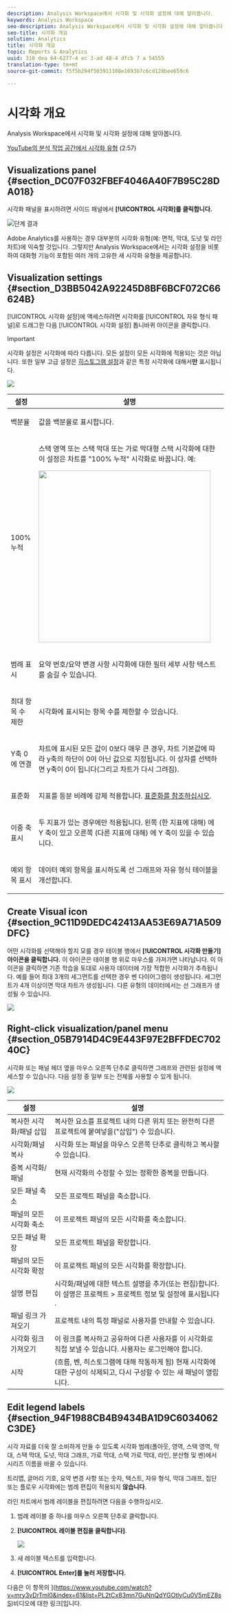 ```yaml
---
description: Analysis Workspace에서 시각화 및 시각화 설정에 대해 알아봅니다.
keywords: Analysis Workspace
seo-description: Analysis Workspace에서 시각화 및 시각화 설정에 대해 알아봅니다.
seo-title: 시각화 개요
solution: Analytics
title: 시각화 개요
topic: Reports & Analytics
uuid: 318 dea 64-6277-4 ec 3-ad 48-4 dfcb 7 a 54555
translation-type: tm+mt
source-git-commit: f5f5b294f503911108e1693b7c6cd128bee659c6

---
```



# 시각화 개요

Analysis Workspace에서 시각화 및 시각화 설정에 대해 알아봅니다.

[YouTube의 분석 작업 공간에서 시각화 유형](https://www.youtube.com/watch?v=b1zLEywRa6w&index=39&list=PL2tCx83mn7GuNnQdYGOtlyCu0V5mEZ8sS) (2:57)

## Visualizations panel {#section_DC07F032FBEF4046A40F7B95C28DA018}

시각화 패널을 표시하려면 사이드 패널에서 **[!UICONTROL 시각화]를 클릭합니다.**

![단계 결과](assets/visualizations.png)

Adobe Analytics를 사용하는 경우 대부분의 시각화 유형(예: 면적, 막대, 도넛 및 라인 차트)에 익숙할 것입니다. 그렇지만 Analysis Workspace에서는 시각화 설정을 비롯하여 대화형 기능이 포함된 여러 개의 고유한 새 시각화 유형을 제공합니다.

## Visualization settings {#section_D3BB5042A92245D8BF6BCF072C66624B}

[!UICONTROL 시각화 설정]에 액세스하려면 시각화를 [!UICONTROL 자유 형식 패널]로 드래그한 다음 [!UICONTROL 시각화 설정] 톱니바퀴 아이콘을 클릭합니다. 

>[!IMPORTANT]
>
>시각화 설정은 시각화에 따라 다릅니다. 모든 설정이 모든 시각화에 적용되는 것은 아닙니다. 또한 일부 고급 설정은 [히스토그램 설정](../../../analyze/analysis-workspace/visualizations/histogram.md#section_09D774C584864D4CA6B5672DC2927477)과 같은 특정 시각화에 대해서&#x200B;**만** 표시됩니다.

![](assets/visualization_settings.png)

<table id="table_E0695243886046979EE609FAE5D6EA00"> 
 <thead> 
  <tr> 
   <th colname="col1" class="entry"> 설정 </th> 
   <th colname="col2" class="entry"> 설명 </th> 
  </tr> 
 </thead>
 <tbody> 
  <tr> 
   <td colname="col1"> <p>백분율 </p> </td> 
   <td colname="col2"> <p>값을 백분율로 표시합니다. </p> </td> 
  </tr> 
  <tr> 
   <td colname="col1"> <p>100% 누적 </p> </td> 
   <td colname="col2"> <p>스택 영역 또는 스택 막대 또는 가로 막대형 스택 시각화에 대한 이 설정은 차트를 "100% 누적" 시각화로 바꿉니다. 예: </p> <p><img  src="assets/stacked_100_percent.png" placement="break" width="400px" id="image_1B60D53F7EB84571B1580BC3A1E603EE" /> </p> </td> 
  </tr> 
  <tr> 
   <td colname="col1"> <p>범례 표시 </p> </td> 
   <td colname="col2"> <p>요약 번호/요약 변경 사항 시각화에 대한 필터 세부 사항 텍스트를 숨길 수 있습니다. </p> </td> 
  </tr> 
  <tr> 
   <td colname="col1"> <p>최대 항목 수 제한 </p> </td> 
   <td colname="col2"> <p>시각화에 표시되는 항목 수를 제한할 수 있습니다. </p> </td> 
  </tr> 
  <tr> 
   <td colname="col1"> <p>Y축 0에 연결 </p> </td> 
   <td colname="col2"> <p> 차트에 표시된 모든 값이 0보다 매우 큰 경우, 차트 기본값에 따라 y축의 하단이 0이 아닌 값으로 지정됩니다. 이 상자를 선택하면 y축이 0이 됩니다(그리고 차트가 다시 그려짐).  </p> </td> 
  </tr> 
  <tr> 
   <td colname="col1"> <p>표준화 </p> </td> 
   <td colname="col2"> <p>지표를 등분 비례에 강제 적용합니다. <a href="https://marketing.adobe.com/resources/help/en_US/reference/?f=normalization" format="https" scope="external"> 표준화를 참조하십시오</a>. </p> </td> 
  </tr> 
  <tr> 
   <td colname="col1"> <p>이중 축 표시 </p> </td> 
   <td colname="col2"> <p>두 지표가 있는 경우에만 적용됩니다. 왼쪽 (한 지표에 대해) 에 Y 축이 있고 오른쪽 (다른 지표에 대해) 에 Y 축이 있을 수 있습니다. </p> </td> 
  </tr> 
  <tr> 
   <td colname="col1"> <p>예외 항목 표시 </p> </td> 
   <td colname="col2"> <p>데이터 예외 항목을 표시하도록 선 그래프와 자유 형식 테이블을 개선합니다.  </p> </td> 
  </tr> 
 </tbody> 
</table>

## Create Visual icon {#section_9C11D9DEDC42413AA53E69A71A509DFC}

어떤 시각화를 선택해야 할지 모를 경우 테이블 행에서 **[!UICONTROL 시각화 만들기]아이콘을 클릭합니다.** 이 아이콘은 테이블 행 위로 마우스를 가져가면 나타납니다. 이 아이콘을 클릭하면 기존 학습을 토대로 사용자 데이터에 가장 적합한 시각화가 추측됩니다. 예를 들어 최대 3개의 세그먼트를 선택한 경우 벤 다이어그램이 생성됩니다. 세그먼트가 4개 이상이면 막대 차트가 생성됩니다. 다른 유형의 데이터에서는 선 그래프가 생성될 수 있습니다.

![](assets/create-visual.png)

## Right-click visualization/panel menu {#section_05B7914D4C9E443F97E2BFFDEC70240C}

시각화 또는 패널 헤더 옆을 마우스 오른쪽 단추로 클릭하면 그래프와 관련된 설정에 액세스할 수 있습니다. 다음 설정 중 일부 또는 전체를 사용할 수 있게 됩니다. 

![](assets/right-click_menu.png)

| 설정 | 설명 |
|--- |--- |
| 복사한 시각화/패널 삽입 | 복사한 요소를 프로젝트 내의 다른 위치 또는 완전히 다른 프로젝트에 붙여넣을("삽입") 수 있습니다. |
| 시각화/패널 복사 | 시각화 또는 패널을 마우스 오른쪽 단추로 클릭하고 복사할 수 있습니다. |
| 중복 시각화/패널 | 현재 시각화의 수정할 수 있는 정확한 중복을 만듭니다. |
| 모든 패널 축소 | 모든 프로젝트 패널을 축소합니다. |
| 패널의 모든 시각화 축소 | 이 프로젝트 패널의 모든 시각화를 축소합니다. |
| 모든 패널 확장 | 모든 프로젝트 패널을 확장합니다. |
| 패널의 모든 시각화 확장 | 이 프로젝트 패널의 모든 시각화를 확장합니다. |
| 설명 편집 | 시각화/패널에 대한 텍스트 설명을 추가(또는 편집)합니다. 이 설명은 프로젝트 &gt;  프로젝트 정보 및 설정에 표시됩니다 . |
| 패널 링크 가져오기 | 프로젝트 내의 특정 패널로 사용자를 안내할 수 있습니다. |
| 시각화 링크 가져오기 | 이 링크를 복사하고 공유하여 다른 사용자를 이 시각화로 직접 보낼 수 있습니다. 사용자는 로그인해야 합니다. |
| 시작 | (흐름, 벤, 히스토그램에 대해 작동하게 됨) 현재 시각화에 대한 구성이 삭제되고, 다시 구성할 수 있는 새 패널이 열립니다.  |

## Edit legend labels {#section_94F1988CB4B9434BA1D9C6034062C3DE}

시각 자료를 더욱 잘 소비하게 만들 수 있도록 시각화 범례(폴아웃, 영역, 스택 영역, 막대, 스택 막대, 도넛, 막대 그래프, 가로 막대, 스택 가로 막대, 라인, 분산형 및 벤)에서 시리즈 이름을 바꿀 수 있습니다.

트리맵, 글머리 기호, 요약 변경 사항 또는 숫자, 텍스트, 자유 형식, 막대 그래프, 집단 또는 플로우 시각화에는 범례 편집이 적용되지 **않습니다**.

라인 차트에서 범례 레이블을 편집하려면 다음을 수행하십시오.

1. 범례 레이블 중 하나를 마우스 오른쪽 단추로 클릭합니다.
1. **[!UICONTROL 레이블 편집을 클릭합니다]**.

   ![](assets/edit-label.png)

1. 새 레이블 텍스트를 입력합니다.
1. **[!UICONTROL Enter]를 눌러 저장합니다.**

다음은 이 항목의 ](https://www.youtube.com/watch?v=mry3vDrTml0&index=61&list=PL2tCx83mn7GuNnQdYGOtlyCu0V5mEZ8sS)비디오에 대한 링크[입니다.
